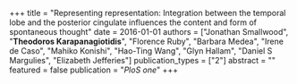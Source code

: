 +++
title = "Representing representation: Integration between the temporal lobe and the posterior cingulate influences the content and form of spontaneous thought"
date = 2016-01-01
authors = ["Jonathan Smallwood", "**Theodoros Karapanagiotidis**", "Florence Ruby", "Barbara Medea", "Irene de Caso", "Mahiko Konishi", "Hao-Ting Wang", "Glyn Hallam", "Daniel S Margulies", "Elizabeth Jefferies"]
publication_types = ["2"]
abstract = ""
featured = false
publication = "*PloS one*"
+++

